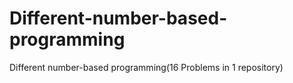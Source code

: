 # Different-number-based-programming
Different number-based programming(16 Problems in 1 repository)
